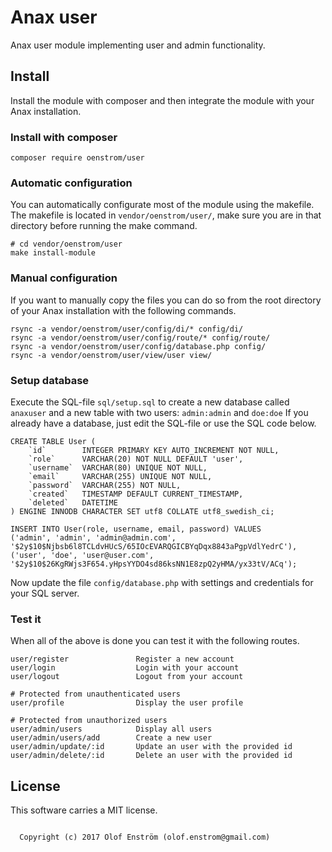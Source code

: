 Anax user
==================================
Anax user module implementing user and admin functionality.


Install
------------------
Install the module with composer and then integrate the module with your Anax installation.

### Install with composer
```
composer require oenstrom/user
```

### Automatic configuration
You can automatically configurate most of the module using the makefile. The makefile is located in `vendor/oenstrom/user/`, make sure you are in that directory before running the make command.
```
# cd vendor/oenstrom/user
make install-module
```

### Manual configuration
If you want to manually copy the files you can do so from the root directory of your Anax installation with the following commands.
```
rsync -a vendor/oenstrom/user/config/di/* config/di/
rsync -a vendor/oenstrom/user/config/route/* config/route/
rsync -a vendor/oenstrom/user/config/database.php config/
rsync -a vendor/oenstrom/user/view/user view/
```

### Setup database
Execute the SQL-file `sql/setup.sql` to create a new database called `anaxuser` and a new table with two users:
`admin:admin` and `doe:doe`
If you already have a database, just edit the SQL-file or use the SQL code below.
```
CREATE TABLE User (
    `id`        INTEGER PRIMARY KEY AUTO_INCREMENT NOT NULL,
    `role`      VARCHAR(20) NOT NULL DEFAULT 'user',
    `username`  VARCHAR(80) UNIQUE NOT NULL,
    `email`     VARCHAR(255) UNIQUE NOT NULL,
    `password`  VARCHAR(255) NOT NULL,
    `created`   TIMESTAMP DEFAULT CURRENT_TIMESTAMP,
    `deleted`   DATETIME
) ENGINE INNODB CHARACTER SET utf8 COLLATE utf8_swedish_ci;

INSERT INTO User(role, username, email, password) VALUES
('admin', 'admin', 'admin@admin.com', '$2y$10$Njbsb6l8TCLdvHUcS/65IOcEVARQGICBYqDqx8843aPgpVdlYedrC'),
('user', 'doe', 'user@user.com', '$2y$10$26KgRWjs3F654.yHpsYYDO4sd86ksNN1E8zpQ2yHMA/yx33tV/ACq');
```
Now update the file `config/database.php` with settings and credentials for your SQL server.


### Test it
When all of the above is done you can test it with the following routes.
```
user/register               Register a new account
user/login                  Login with your account
user/logout                 Logout from your account

# Protected from unauthenticated users
user/profile                Display the user profile

# Protected from unauthorized users
user/admin/users            Display all users
user/admin/users/add        Create a new user
user/admin/update/:id       Update an user with the provided id
user/admin/delete/:id       Delete an user with the provided id
```

License
------------------
This software carries a MIT license.


```

  Copyright (c) 2017 Olof Enström (olof.enstrom@gmail.com)

```
